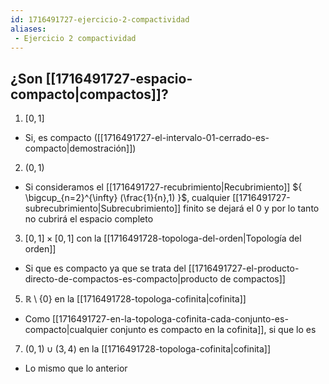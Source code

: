 ```yaml
---
id: 1716491727-ejercicio-2-compactividad
aliases:
 - Ejercicio 2 compactividad
---
```



## ¿Son [[1716491727-espacio-compacto|compactos]]?

1. $[0,1]$

- Si, es compacto ([[1716491727-el-intervalo-01-cerrado-es-compacto|demostración]])

2. $(0,1)$

- Si consideramos el [[1716491727-recubrimiento|Recubrimiento]] ${ \bigcup_{n=2}^{\infty} (\frac{1}{n},1) }$, cualquier [[1716491727-subrecubrimiento|Subrecubrimiento]] finito se dejará el $0$ y por lo tanto no cubrirá el espacio completo

3. $[0,1] \times [0,1]$ con la [[1716491728-topologa-del-orden|Topología del orden]]

- Si que es compacto ya que se trata del [[1716491727-el-producto-directo-de-compactos-es-compacto|producto de compactos]]

5. $\mathbb{R} \setminus \{0\}$ en la [[1716491728-topologa-cofinita|cofinita]]

- Como [[1716491727-en-la-topologa-cofinita-cada-conjunto-es-compacto|cualquier conjunto es compacto en la cofinita]], si que lo es

7. $(0,1) \cup (3,4)$ en la [[1716491728-topologa-cofinita|cofinita]]
- Lo mismo que lo anterior